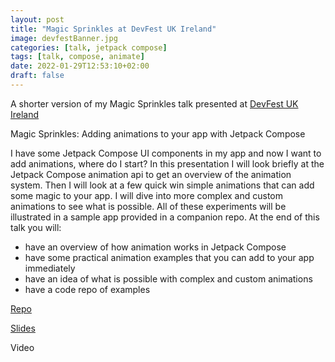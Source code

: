 ```yaml
---
layout: post
title: "Magic Sprinkles at DevFest UK Ireland"
image: devfestBanner.jpg
categories: [talk, jetpack compose]
tags: [talk, compose, animate]
date: 2022-01-29T12:53:10+02:00
draft: false
---
```


A shorter version of my Magic Sprinkles talk presented at [DevFest UK Ireland](https://www.devfest-uki.com/schedule) 

Magic Sprinkles: Adding animations to your app with Jetpack Compose

I have some Jetpack Compose UI components in my app and now I want to add animations, where do I start?
In this presentation I will look briefly at the Jetpack Compose animation api to get an overview of the animation system. Then I will look at a few quick win simple animations that can add some magic to your app. I will dive into more complex and custom animations to see what is possible. All of these experiments will be illustrated in a sample app provided in a companion repo.
At the end of this talk you will:

* have an overview of how animation works in Jetpack Compose
* have some practical animation examples that you can add to your app immediately
* have an idea of what is possible with complex and custom animations
* have a code repo of examples

[Repo](https://gitlab.com/maiatoday/esw)

[Slides](https://docs.google.com/presentation/d/1KFfMNqm6GhorZxzhd-n_URsTHq_bOEApWTgOfJoc_to/edit?usp=sharing)

Video